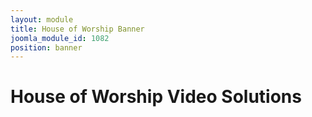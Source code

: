 ```yaml
---
layout: module
title: House of Worship Banner
joomla_module_id: 1082
position: banner
---
```

<!-- Module: Sports Banner -->
<div class="content-container clearfix">
	<h1>House of Worship Video Solutions</h1>
	<!--<p class="sub-heading">Add 100+ capabilities to your system—with software.</p>-->
</div>
